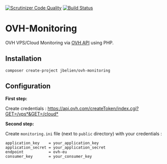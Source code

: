 [![Scrutinizer Code Quality](https://scrutinizer-ci.com/g/jbelien/OVH-Monitoring/badges/quality-score.png?b=master)](https://scrutinizer-ci.com/g/jbelien/OVH-Monitoring/?branch=master)
[![Build Status](https://scrutinizer-ci.com/g/jbelien/OVH-Monitoring/badges/build.png?b=master)](https://scrutinizer-ci.com/g/jbelien/OVH-Monitoring/build-status/master)

# OVH-Monitoring

OVH VPS/Cloud Monitoring via [OVH API](https://api.ovh.com/) using PHP.

## Installation

```
composer create-project jbelien/ovh-monitoring
```

## Configuration

**First step:**

Create credentials : <https://api.ovh.com/createToken/index.cgi?GET=/vps*&GET=/cloud*>

**Second step:**

Create `monitoring.ini` file (next to `public` directory) with your credentials :

```
application_key    = your_application_key
application_secret = your_application_secret
endpoint           = ovh-eu
consumer_key       = your_consumer_key
```
